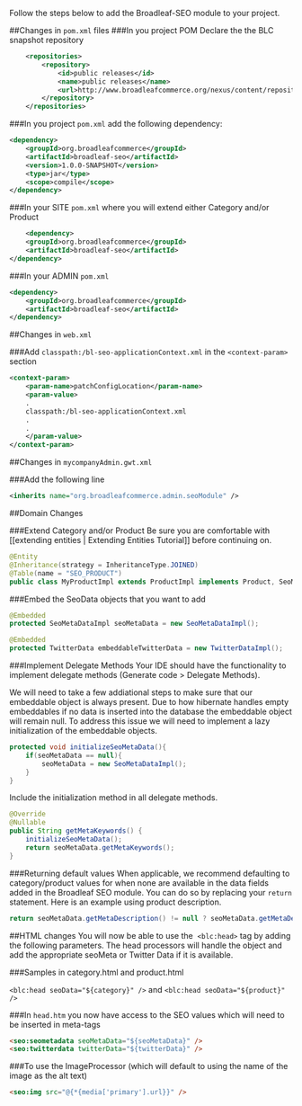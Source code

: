 Follow the steps below to add the Broadleaf-SEO module to your project.

##Changes in `pom.xml` files 
###In you project POM Declare the the BLC snapshot repository

```xml
	<repositories>
		<repository>
			<id>public releases</id>
			<name>public releases</name>
			<url>http://www.broadleafcommerce.org/nexus/content/repositories/snapshots/</url>
		</repository>
	</repositories>
```
	
###In you project `pom.xml` add the following dependency:

```xml
<dependency>
	<groupId>org.broadleafcommerce</groupId>
	<artifactId>broadleaf-seo</artifactId>
	<version>1.0.0-SNAPSHOT</version>
	<type>jar</type>
	<scope>compile</scope>
</dependency>
```

###In your SITE `pom.xml` where you will extend either Category and/or Product

```xml
	<dependency>
	<groupId>org.broadleafcommerce</groupId>
	<artifactId>broadleaf-seo</artifactId>
</dependency>
```

###In your ADMIN `pom.xml`

```xml
<dependency>
	<groupId>org.broadleafcommerce</groupId>
	<artifactId>broadleaf-seo</artifactId>
</dependency>
```

##Changes in `web.xml`

###Add `classpath:/bl-seo-applicationContext.xml` in the `<context-param>` section

```xml
<context-param>
	<param-name>patchConfigLocation</param-name>
	<param-value>
	.
	classpath:/bl-seo-applicationContext.xml
	.
	.
	</param-value>
</context-param>
```

##Changes in `mycompanyAdmin.gwt.xml`

###Add the following line

```xml
<inherits name="org.broadleafcommerce.admin.seoModule" />
```

##Domain Changes

###Extend Category and/or Product
Be sure you are comfortable with [[extending entities | Extending Entities Tutorial]] before continuing on.

```java
@Entity
@Inheritance(strategy = InheritanceType.JOINED)
@Table(name = "SEO_PRODUCT")
public class MyProductImpl extends ProductImpl implements Product, SeoMetaData, TwitterData {…}
```


###Embed the SeoData objects that you want to add

```java
@Embedded
protected SeoMetaDataImpl seoMetaData = new SeoMetaDataImpl();

@Embedded
protected TwitterData embeddableTwitterData = new TwitterDataImpl();
```

###Implement Delegate Methods 
Your IDE should have the functionality to implement delegate methods (Generate code > Delegate Methods). 

We will need to take a few addiational steps to make sure that our embeddable object is always present. Due to how hibernate handles empty embeddables if no data is inserted into the database the embeddable object will remain null. To address this issue we will need to implement a lazy initialization of the embeddable objects. 

```java
protected void initializeSeoMetaData(){
	if(seoMetaData == null){
		seoMetaData = new SeoMetaDataImpl();
	}
}
```

Include the initialization method in all delegate methods.

```java
@Override
@Nullable
public String getMetaKeywords() {
	initializeSeoMetaData();
	return seoMetaData.getMetaKeywords();
}
```

###Returning default values
When applicable, we recommend defaulting to category/product values for when none are available in the data fields added in the Broadleaf SEO module. You can do so by replacing your `return` statement. Here is an example using product description.

```java
return seoMetaData.getMetaDescription() != null ? seoMetaData.getMetaDescription() : super.getLongDescription();	
```

##HTML changes
You will now be able to use the  `<blc:head>` tag by adding the following parameters. The head processors will handle the object and add the appropriate seoMeta or Twitter Data if it is available.

###Samples in category.html and product.html

`<blc:head seoData="${category}" />` and `<blc:head seoData="${product}" />`

###In `head.htm` you now have access to the SEO values which will need to be inserted in meta-tags

```html
<seo:seometadata seoMetaData="${seoMetaData}" />
<seo:twitterdata twitterData="${twitterData}" />
```

###To use the ImageProcessor (which will default to using the name of the image as the alt text)

```html
<seo:img src="@{*{media['primary'].url}}" />
```